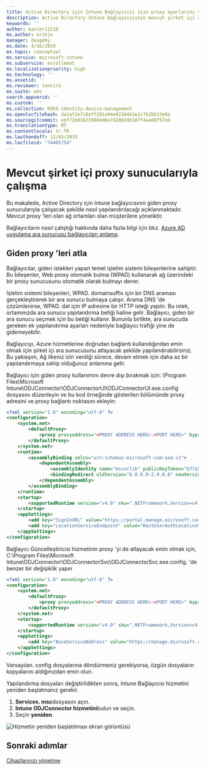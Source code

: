 ```yaml
---
title: Active Directory için Intune Bağlayıcısı için proxy ayarlarını yapılandırma
description: Active Directory Intune bağlayıcısının mevcut şirket içi ara sunucularla çalışması için nasıl yapılandırılacağını ele alır.
keywords: ''
author: master11218
ms.author: erikje
manager: dougeby
ms.date: 4/16/2019
ms.topic: conceptual
ms.service: microsoft-intune
ms.subservice: enrollment
ms.localizationpriority: high
ms.technology: ''
ms.assetid: ''
ms.reviewer: tanvira
ms.suite: ems
search.appverid: ''
ms.custom: ''
ms.collection: M365-identity-device-management
ms.openlocfilehash: 3a1af2e7c8aff281e04e92344b3e2c762bb23e0a
ms.sourcegitcommit: ebf72b038219904d6e7d20024b107f4aa68f57e6
ms.translationtype: MT
ms.contentlocale: tr-TR
ms.lasthandoff: 12/05/2019
ms.locfileid: "74465754"
---
```

# <a name="work-with-existing-on-premises-proxy-servers"></a>Mevcut şirket içi proxy sunucularıyla çalışma

Bu makalede, Active Directory için Intune bağlayıcısının giden proxy sunucularıyla çalışacak şekilde nasıl yapılandırılacağı açıklanmaktadır. Mevcut proxy 'leri olan ağ ortamları olan müşterilere yöneliktir.

Bağlayıcıların nasıl çalıştığı hakkında daha fazla bilgi için bkz. [Azure AD uygulama ara sunucusu bağlayıcıları anlama](https://docs.microsoft.com/azure/active-directory/manage-apps/application-proxy-connectors).

## <a name="bypass-outbound-proxies"></a>Giden proxy 'leri atla

Bağlayıcılar, giden istekleri yapan temel işletim sistemi bileşenlerine sahiptir. Bu bileşenler, Web proxy otomatik bulma (WPAD) kullanarak ağ üzerindeki bir proxy sunucusunu otomatik olarak bulmayı dener.

İşletim sistemi bileşenleri, WPAD. domainsuffix için bir DNS araması gerçekleştirerek bir ara sunucu bulmaya çalışır. Arama DNS 'de çözümlenirse, WPAD. dat için IP adresine bir HTTP isteği yapılır. Bu istek, ortamınızda ara sunucu yapılandırma betiği haline gelir. Bağlayıcı, giden bir ara sunucu seçmek için bu betiği kullanır. Bununla birlikte, ara sunucuda gereken ek yapılandırma ayarları nedeniyle bağlayıcı trafiği yine de gidemeyebilir.

Bağlayıcıyı, Azure hizmetlerine doğrudan bağlantı kullandığından emin olmak için şirket içi ara sunucusunu atlayacak şekilde yapılandırabilirsiniz. Bu yaklaşım, Ağ ilkeniz izin verdiği sürece, devam etmek için daha az bir yapılandırmaya sahip olduğunuz anlamına gelir.

Bağlayıcı için giden proxy kullanımını devre dışı bırakmak için: \Program Files\Microsoft Intune\ODJConnector\ODJConnectorUI\ODJConnectorUI.exe.config dosyasını düzenleyin ve bu kod örneğinde gösterilen bölümünde proxy adresini ve proxy bağlantı noktasını ekleyin:

```xml
<?xml version="1.0" encoding="utf-8" ?>
<configuration>
    <system.net>  
        <defaultProxy>   
            <proxy proxyaddress="<PROXY ADDRESS HERE>:<PORT HERE>" bypassonlocal="True" usesystemdefault="True"/>   
        </defaultProxy>  
    </system.net>
    <runtime>
        <assemblyBinding xmlns="urn:schemas-microsoft-com:asm.v1">
            <dependentAssembly>
                <assemblyIdentity name="mscorlib" publicKeyToken="b77a5c561934e089" culture="neutral"/>
                <bindingRedirect oldVersion="0.0.0.0-2.0.0.0" newVersion="4.6.0.0" />
            </dependentAssembly>
        </assemblyBinding>
    </runtime>
    <startup> 
        <supportedRuntime version="v4.0" sku=".NETFramework,Version=v4.6" />
    </startup>
    <appSettings>
        <add key="SignInURL" value="https://portal.manage.microsoft.com/Home/ClientLogon"/>
        <add key="LocationServiceEndpoint" value="RestUserAuthLocationService/RestUserAuthLocationService/ServiceAddresses"/>
    </appSettings>
</configuration>
```

Bağlayıcı Güncelleştiricisi hizmetinin proxy 'yi de atlayacak emin olmak için, C:\Program Files\Microsoft Intune\ODJConnector\ODJConnectorSvc\ODJConnectorSvc.exe.config. 'de benzer bir değişiklik yapın

```xml
<?xml version="1.0" encoding="utf-8" ?>
<configuration>
    <system.net>  
        <defaultProxy>   
            <proxy proxyaddress="<PROXY ADDRESS HERE>:<PORT HERE>" bypassonlocal="True" usesystemdefault="True"/>   
        </defaultProxy>  
    </system.net>
    <startup>
        <supportedRuntime version="v4.0" sku=".NETFramework,Version=v4.6" />
    </startup>
    <appSettings>
        <add key="BaseServiceAddress" value="https://manage.microsoft.com/" />
    </appSettings>
</configuration>
```

Varsayılan. config dosyalarına döndürmeniz gerekiyorsa, özgün dosyaların kopyalarını aldığınızdan emin olun.

Yapılandırma dosyaları değiştirildikten sonra, Intune Bağlayıcısı hizmetini yeniden başlatmanız gerekir. 

1. **Services. msc**dosyasını açın.
2. **Intune ODJConnector hizmetini**bulun ve seçin.
3. Seçin **yeniden**.

![Hizmetin yeniden başlatılması ekran görüntüsü](./media/autopilot-hybrid-connector-proxy/service-restart.png)


## <a name="next-steps"></a>Sonraki adımlar

[Cihazlarınızı yönetme](../remote-actions/device-management.md)
